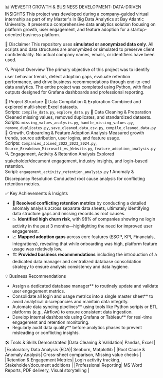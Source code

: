 📊 WEVESTR GROWTH & BUSINESS DEVELOPMENT: DATA-DRIVEN INSIGHTS
This project was developed during a company-guided virtual internship as part of my Master's in Big Data Analytics at Bay Atlantic University. It presents a comprehensive data analytics solution focusing on platform growth, user engagement, and feature adoption for a startup-oriented business platform.

🚫 Disclaimer
This repository uses **simulated or anonymized data only**. All scripts and data structures are anonymized or simulated to preserve client confidentiality. No actual company names, emails, or identifiers have been used.


🔍 Project Overview
The primary objective of this project was to identify user behavior trends, detect adoption gaps, evaluate retention performance, and drive business recommendations through end-to-end data analytics. The entire project was completed using Python, with final outputs designed for Grafana dashboards and professional reporting.

🧱 Project Structure
📂 Data Compilation & Exploration
Combined and explored multi-sheet Excel datasets.  
Scripts: `compile_data.py`, `explore_data.py`
🧹 Data Cleaning & Preparation
Cleaned missing values, removed duplicates, and standardized datasets.  
Scripts: `missing_values_analysis.py`, `handle_missing_values.py`, `remove_duplicates.py`, `save_cleaned_data_csv.py`, `compile_cleaned_data.py`
🚀 Growth, Onboarding & Feature Adoption Analysis
Measured growth trends, source attribution, user logins, and feature usage.  
Scripts: `Companies_Joined_2022_2023_2024.py`, `Source_Breakdown_Microsoft_vs_Website.py`, `feature_adoption_analysis.py`
🔍 Engagement, Activity & Retention Analysis
Explored stakeholder/document engagement, industry insights, and login-based retention.  
Script: `engagement_activity_retention_analysis.py`
❗ Anomaly & Discrepancy Resolution
Conducted root cause analysis for conflicting retention metrics.

✅ Key Achievements & Insights
- 🧩 **Resolved conflicting retention metrics** by conducting a detailed anomaly analysis across separate data sheets, ultimately identifying data structure gaps and missing records as root causes.
- 📉 **Identified high churn risk**, with 98% of companies showing no login activity in the past 3 months—highlighting the need for improved user engagement.
- 📈 **Mapped adoption gaps** across core features (ESOP, KPI, Financials, Integrations), revealing that while onboarding was high, platform feature usage was relatively low.
- 🏗️ **Provided business recommendations** including the introduction of a dedicated data manager and centralized database consolidation strategy to ensure analysis consistency and data hygiene.

💡 Business Recommendations
- Assign a dedicated database manager** to routinely update and validate user engagement metrics.
- Consolidate all login and usage metrics into a single master sheet** to avoid analytical discrepancies and maintain data integrity.
- Automate data syncing pipelines** using tools like Python scripts or ETL platforms (e.g., Airflow) to ensure consistent data ingestion.
- Develop internal dashboards using Grafana or Tableau** for real-time engagement and retention monitoring.
- Regularly audit data quality** before analytics phases to prevent misleading or conflicting insights.

🛠️ Tools & Skills Demonstrated
|Data Cleaning & Validation| Pandas, Excel |
|Exploratory Data Analysis (EDA)| Seaborn, Matplotlib |
|Root Cause & Anomaly Analysis| Cross-sheet comparison, Missing value checks |
|Retention & Engagement Metrics| Login activity tracking, Stakeholder/document additions |
|Professional Reporting| MS Word Reports, PDF delivery, Visual storytelling |
